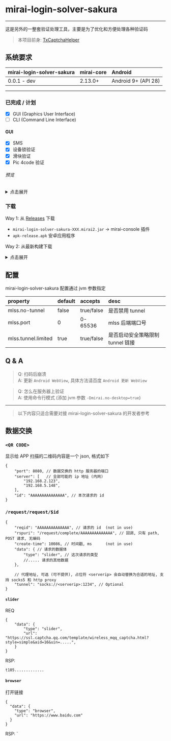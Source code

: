 # mirai-login-solver-sakura

--------------------------

这是另外的一整套验证处理工具，主要是为了优化和方便处理各种验证码

> 本项目前身: [TxCaptchaHelper](https://github.com/mzdluo123/TxCaptchaHelper)



## 系统要求

| mirai-login-solver-sakura | mirai-core | Android             |
|:--------------------------|:-----------|:--------------------|
| 0.0.1 - dev               | 2.13.0+    | Android 9+ (API 28) |

--------------

### 已完成 / 计划

- [X] GUI (Graphics User Interface)
- [ ] CLI (Command Line Interface)

#### GUI

- [X] SMS
- [X] 设备锁验证
- [X] 滑块验证
- [X] Pic 4code 验证

###### 预览

<details>
<summary>点击展开</summary>

![](.images/main-snapshot/img.webp)

![](.images/main-snapshot/img_1.webp)

![](.images/main-snapshot/img_2.webp)

![](.images/main-snapshot/img_3.webp)

</details>

### 下载

Way 1:
从 [Releases](https://github.com/KasukuSakura/mirai-login-solver-sakura/releases)
下载

- `mirai-login-solver-sakura-XXX.mirai2.jar` -> mirai-console 插件
- `apk-release.apk` 安卓应用程序

Way 2: 从最新构建下载

<details>
<summary>点击展开</summary>

![](.images/download-from-ci/img.webp)

![](.images/download-from-ci/img_1.webp)

![](.images/download-from-ci/img_2.webp)

下载的压缩包里有全部的最新构建成果

</details>


## 配置

mirai-login-solver-sakura 配置通过 jvm 参数指定

| property                  | default | accepts    | desc                             |
|:--------------------------|:--------|:-----------|:---------------------------------|
| mlss.no-tunnel            | false   | true/false | 是否禁用 tunnel                      |
| mlss.port                 | 0       | 0-65536    | mlss 后端端口号                       |
| mlss.tunnel.limited       | true    | true/false | 是否启动安全策略限制 tunnel 链接             |

## Q & A

> Q: 扫码后崩溃 <br/>
> A: 更新 `Android WebView`, 具体方法请百度 `Android 更新 WebView`

> Q: 怎么在服务器上验证 <br/>
> A: 使用命令行模式 (添加 jvm 参数 `-Dmirai.no-desktop=true`)

---------

> 以下内容只适合需要对接 mirai-login-solver-sakura 的开发者参考
## 数据交换

### `<QR CODE>`

显示给 APP 扫描的二维码内容是一个 json, 格式如下

```json5
{
    "port": 8080, // 数据交换的 http 服务器的端口
    "server": [   // 全部可能的 ip 地址 (内网)
        "192.168.2.123",
        "192.168.5.148",
    ],
    "id": "AAAAAAAAAAAAAAA", // 本次请求的 id
}
```

### `/request/request/$id`

```json5
{
    "reqid": "AAAAAAAAAAAAAA", // 请求的 id  (not in use)
    "rspuri": "/request/complete/AAAAAAAAAAAAAA", // 回调, 只有 path, POST 请求, 无编码
    "create-time": 10086, // 时间戳, ms      (not in use)
    "data": { // 请求的数据体
        "type": "slider", // 这次请求的类型
        //..... 请求的其他数据
    },

    // 代理地址, 可选 (可不提供), 占位符 <serverip> 会自动替换为合适的地址, 支持 socks5 和 http proxy
    "tunnel": "socks://<serverip>:1234", // Optional
}
```

#### `slider`

REQ

```json5
{
    "data": {
        "type": "slider",
        "url": "https://ssl.captcha.qq.com/template/wireless_mqq_captcha.html?style=simple&aid=16&uin=.....",
    }
}
```

RSP:

```text
t105.............
```

#### `browser`

打开链接
```json5
{
  "data": {
    "type": "browser",
    "url": "https://www.baidu.com"
  }
}
```

RSP: `